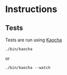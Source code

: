 # Instructions


## Tests
Tests are run using [Kaocha](https://github.com/lambdaisland/kaocha)

```
./bin/kaocha
```

or 

```
./bin/kaocha --watch
```